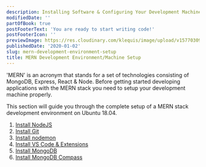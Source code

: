```yaml
---
description: Installing Software & Configuring Your Development Machine for MERN (MongoDB, Experss, React & Node) Development.
modifiedDate: ''
partOfBook: true
postFooterText: 'You are ready to start writing code!'
postFooterIcon: ''
previewImage: https://res.cloudinary.com/klequis/image/upload/v1577030994/mern-dev-env-setup.post_qj6mcm.png
publishedDate: '2020-01-02'
slug: mern-development-environment-setup
title: MERN Development Environment/Machine Setup
---
```


'MERN' is an acronym that stands for a set of technologies consisting of MongoDB, Express, React & Node. Before getting started developing applications with the MERN stack you need to setup your development machine properly.

This section will guide you through the complete setup of a MERN stack development environment on Ubuntu 18.04.


1. [Install NodeJS](https://klequis.io/installing-nodejs-ubuntu/)
2. [Install Git](https://klequis.io/installing-git-ubuntu/)
3. [Install nodemon](https://klequis.io/installing-nodemon-ubuntu/)
4. [Install VS Code & Extensions](https://klequis.io/installing-visual-studio-code-and-extensions/)
5. [Install MongoDB](https://klequis.io/installing-mongodb-on-ubuntu/)
6. [Install MongoDB Compass](https://klequis.io/installing-mongodb-compass-ubuntu/)

